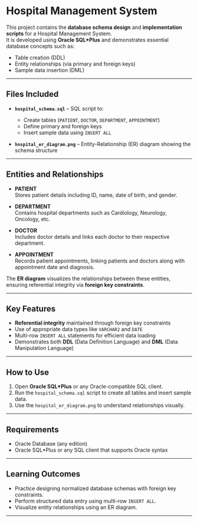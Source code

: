 # Hospital Management System

This project contains the **database schema design** and **implementation scripts** for a Hospital Management System.  
It is developed using **Oracle SQL\*Plus** and demonstrates essential database concepts such as:

- Table creation (DDL)
- Entity relationships (via primary and foreign keys)
- Sample data insertion (DML)

---

##  Files Included

- **`hospital_schema.sql`** – SQL script to:
  - Create tables (`PATIENT`, `DOCTOR`, `DEPARTMENT`, `APPOINTMENT`)
  - Define primary and foreign keys
  - Insert sample data using `INSERT ALL`

- **`hospital_er_diagram.png`** – Entity-Relationship (ER) diagram showing the schema structure

---

##  Entities and Relationships

- **PATIENT**  
  Stores patient details including ID, name, date of birth, and gender.

- **DEPARTMENT**  
  Contains hospital departments such as Cardiology, Neurology, Oncology, etc.

- **DOCTOR**  
  Includes doctor details and links each doctor to their respective department.

- **APPOINTMENT**  
  Records patient appointments, linking patients and doctors along with appointment date and diagnosis.

The **ER diagram** visualizes the relationships between these entities, ensuring referential integrity via **foreign key constraints**.

---

##  Key Features

-  **Referential integrity** maintained through foreign key constraints
-  Use of appropriate data types like `VARCHAR2` and `DATE`
-  Multi-row `INSERT ALL` statements for efficient data loading
-  Demonstrates both **DDL** (Data Definition Language) and **DML** (Data Manipulation Language)

---

##  How to Use

1. Open **Oracle SQL\*Plus** or any Oracle-compatible SQL client.
2. Run the `hospital_schema.sql` script to create all tables and insert sample data.
3. Use the `hospital_er_diagram.png` to understand relationships visually.

---

##  Requirements

- Oracle Database (any edition)
- Oracle SQL\*Plus or any SQL client that supports Oracle syntax

---

##  Learning Outcomes

- Practice designing normalized database schemas with foreign key constraints.
- Perform structured data entry using multi-row `INSERT ALL`.
- Visualize entity relationships using an ER diagram.

---



